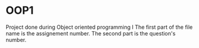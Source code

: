 # OOP1
Project done during Object oriented programming I
The first part of the file name is the assignement number. 
The second part is the question's number.

